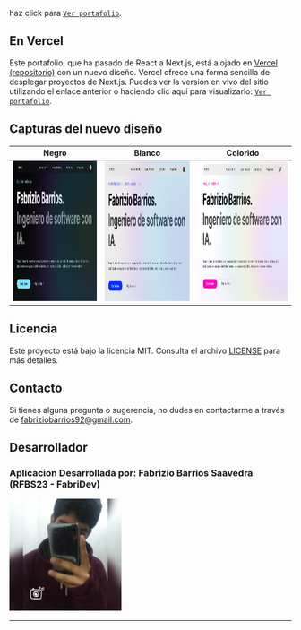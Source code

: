 haz click para [`Ver portafolio`](https://portafolio-fabridev.vercel.app/).

## En Vercel
Este portafolio, que ha pasado de React a Next.js, está alojado en [Vercel (repositorio)](https://vercel.com/rfbs19s-projects/portafolio) con un nuevo diseño.
Vercel ofrece una forma sencilla de desplegar proyectos de Next.js. Puedes ver la versión en vivo del sitio utilizando el enlace anterior o haciendo clic aquí para visualizarlo: [`Ver portafolio`](https://portafolio-fabridev.vercel.app/).

## Capturas del nuevo diseño

| Negro | Blanco | Colorido |
|-------|--------|----------|
| <img src="public/readme/inicio.png" alt="Diseño en negro" width="400" height="250"/> | <img src="public/readme/inicio-white.png" alt="Diseño en blanco" width="400" height="250"/> | <img src="public/readme/inicio-colorido.png" alt="Diseño en colores" width="400" height="250"/> |

## Licencia

Este proyecto está bajo la licencia MIT. Consulta el archivo [LICENSE](LICENSE.txt) para más detalles.

## Contacto

Si tienes alguna pregunta o sugerencia, no dudes en contactarme a través de [fabriziobarrios92@gmail.com](mailto:fabriziobarrios92@gmail.com).


## Desarrollador

<h3><b>Aplicacion Desarrollada por:</b> Fabrizio Barrios Saavedra (RFBS23 - FabriDev)</h3>
<img src="public/img/foter.jpg" width="200" alt="avatar">
<hr>